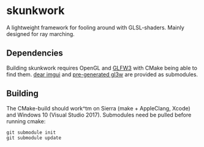 # skunkwork
A lightweight framework for fooling around with GLSL-shaders. Mainly designed for
ray marching.

## Dependencies
Building skunkwork requires OpenGL and [GLFW3](http://www.glfw.org) with CMake
being able to find them. [dear imgui](https://github.com/ocornut/imgui) and
[pre-generated gl3w](https://github.com/sndels/libgl3w) are provided as submodules.

## Building
The CMake-build should work^tm on Sierra (make + AppleClang, Xcode) and Windows 10
(Visual Studio 2017). Submodules need be pulled before running cmake:
```
git submodule init
git submodule update
```
